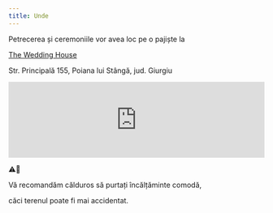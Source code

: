 ```yaml
---
title: Unde
---
```


Petrecerea și ceremoniile vor avea loc pe o pajiște la

<a class="lovely" href="https://theweddinghouse.ro/" target="_blank">The Wedding House</a>

Str. Principală 155, Poiana lui Stângă, jud. Giurgiu

<iframe src="https://www.google.com/maps/embed?pb=!1m18!1m12!1m3!1d32185.266310590338!2d25.58502717072535!3d44.5191936514468!2m3!1f0!2f0!3f0!3m2!1i1024!2i768!4f13.1!3m3!1m2!1s0x40b27573a3357367%3A0x8478c17535c9606!2sThe%20Wedding%20House!5e0!3m2!1sro!2sro!4v1668349720296!5m2!1sro!2sro" width="100%" style="border:0;" allowfullscreen="" loading="lazy" referrerpolicy="no-referrer-when-downgrade"></iframe>

⚠️👠 

Vă recomandăm călduros să purtați încălțăminte comodă,

căci terenul poate fi mai accidentat.